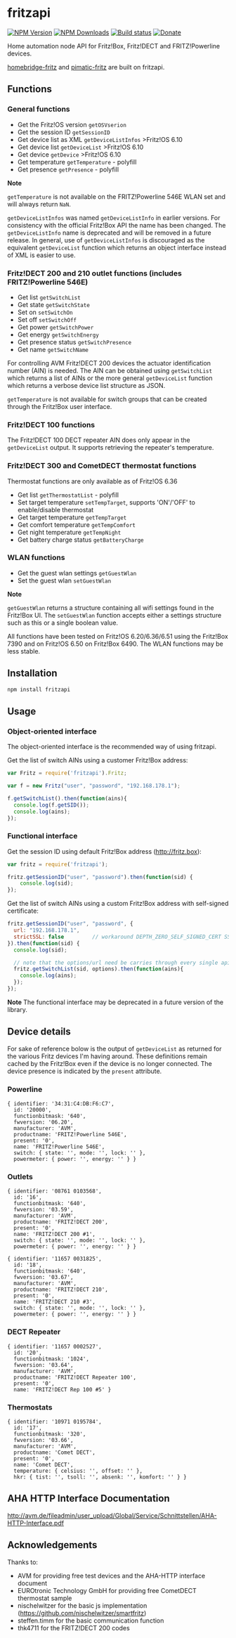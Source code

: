 # fritzapi
[![NPM Version](https://img.shields.io/npm/v/fritzapi.svg)](https://www.npmjs.com/package/fritzapi)
[![NPM Downloads](https://img.shields.io/npm/dt/fritzapi.svg)](https://www.npmjs.com/package/fritzapi)
[![Build status](https://travis-ci.org/andig/fritzapi.svg?branch=master)](https://travis-ci.org/andig/fritzapi)
[![Donate](https://img.shields.io/badge/Donate-PayPal-green.svg)](https://www.paypal.com/cgi-bin/webscr?cmd=_s-xclick&hosted_button_id=HWZTN5AU8LSUC)

Home automation node API for Fritz!Box, Fritz!DECT and FRITZ!Powerline devices. 

[homebridge-fritz](https://github.com/andig/homebridge-fritz) and [pimatic-fritz](https://github.com/andig/pimatic-fritz) are built on fritzapi.

## Functions

### General functions

- Get the Fritz!OS version `getOSVserion`
- Get the session ID `getSessionID`
- Get device list as XML `getDeviceListInfos` >Fritz!OS 6.10
- Get device list `getDeviceList` >Fritz!OS 6.10
- Get device `getDevice` >Fritz!OS 6.10
- Get temperature `getTemperature` - polyfill
- Get presence `getPresence` - polyfill

**Note**

`getTemperature` is not available on the FRITZ!Powerline 546E WLAN set and will always return `NaN`.

`getDeviceListInfos` was named `getDeviceListInfo` in earlier versions. For consistency with the official Fritz!Box API the name has been changed. The `getDeviceListInfo` name is deprecated and will be removed in a future release. 
In general, use of `getDeviceListInfos` is discouraged as the equivalent `getDeviceList` function which returns an object interface instead of XML is easier to use.

### Fritz!DECT 200 and 210 outlet functions (includes FRITZ!Powerline 546E)

- Get list `getSwitchList`
- Get state `getSwitchState`
- Set on `setSwitchOn`
- Set off `setSwitchOff`
- Get power `getSwitchPower`
- Get energy `getSwitchEnergy`
- Get presence status `getSwitchPresence`
- Get name `getSwitchName`

For controlling AVM Fritz!DECT 200 devices the actuator identification number (AIN) is needed. The AIN can be obtained using `getSwitchList` which returns a list of AINs or the more general `getDeviceList` function which returns a verbose device list structure as JSON.

`getTemperature` is not available for switch groups that can be created through the Fritz!Box user interface.

### Fritz!DECT 100 functions

The Fritz!DECT 100 DECT repeater AIN does only appear in the `getDeviceList` output. It supports retrieving the repeater's temperature.

### Fritz!DECT 300 and CometDECT thermostat functions

Thermostat functions are only available as of Fritz!OS 6.36

- Get list `getThermostatList` - polyfill
- Set target temperature `setTempTarget`, supports 'ON'/'OFF' to enable/disable thermostat
- Get target temperature `getTempTarget`
- Get comfort temperature `getTempComfort`
- Get night temperature `getTempNight`
- Get battery charge status `getBatteryCharge`


### WLAN functions

- Get the guest wlan settings `getGuestWlan`
- Set the guest wlan `setGuestWlan`

**Note**

`getGuestWlan` returns a structure containing all wifi settings found in the Fritz!Box UI. The `setGuestWlan` function accepts either a settings structure such as this or a single boolean value.

All functions have been tested on Fritz!OS 6.20/6.36/6.51 using the Fritz!Box 7390 and on Fritz!OS 6.50 on Fritz!Box 6490. The WLAN functions may be less stable.


## Installation

```bash
npm install fritzapi
```


## Usage

### Object-oriented interface

The object-oriented interface is the recommended way of using fritzapi.

Get the list of switch AINs using a customer Fritz!Box address:
```js
var Fritz = require('fritzapi').Fritz;

var f = new Fritz("user", "password", "192.168.178.1");

f.getSwitchList().then(function(ains){
  console.log(f.getSID());
  console.log(ains);
});
```

### Functional interface

Get the session ID using default Fritz!Box address (http://fritz.box):
```js
var fritz = require('fritzapi');

fritz.getSessionID("user", "password").then(function(sid) {
    console.log(sid);
});
```

Get the list of switch AINs using a custom Fritz!Box address with self-signed certificate:
```js
fritz.getSessionID("user", "password", {
  url: "192.168.178.1",
  strictSSL: false         // workaround DEPTH_ZERO_SELF_SIGNED_CERT SSL error
}).then(function(sid) {
  console.log(sid);

  // note that the options/url need be carries through every single api call
  fritz.getSwitchList(sid, options).then(function(ains){
    console.log(ains);
  });
});
```

**Note** The functional interface may be deprecated in a future version of the library.


## Device details

For sake of reference bolow is the output of `getDeviceList` as returned for the various Fritz devices I'm having around. These definitions remain cached by the Fritz!Box even if the device is no longer connected. The device presence is indicated by the `present` attribute.

### Powerline

    { identifier: '34:31:C4:DB:F6:C7',
      id: '20000',
      functionbitmask: '640',
      fwversion: '06.20',
      manufacturer: 'AVM',
      productname: 'FRITZ!Powerline 546E',
      present: '0',
      name: 'FRITZ!Powerline 546E',
      switch: { state: '', mode: '', lock: '' },
      powermeter: { power: '', energy: '' } }

### Outlets

    { identifier: '08761 0103568',
      id: '16',
      functionbitmask: '640',
      fwversion: '03.59',
      manufacturer: 'AVM',
      productname: 'FRITZ!DECT 200',
      present: '0',
      name: 'FRITZ!DECT 200 #1',
      switch: { state: '', mode: '', lock: '' },
      powermeter: { power: '', energy: '' } }

    { identifier: '11657 0031825',    
      id: '18',
      functionbitmask: '640',
      fwversion: '03.67',
      manufacturer: 'AVM',
      productname: 'FRITZ!DECT 210',
      present: '0',
      name: 'FRITZ!DECT 210 #3',
      switch: { state: '', mode: '', lock: '' },
      powermeter: { power: '', energy: '' } }

### DECT Repeater

    { identifier: '11657 0002527',
      id: '20',
      functionbitmask: '1024',
      fwversion: '03.64',
      manufacturer: 'AVM',
      productname: 'FRITZ!DECT Repeater 100',
      present: '0',
      name: 'FRITZ!DECT Rep 100 #5' }

### Thermostats

    { identifier: '10971 0195784',
      id: '17',
      functionbitmask: '320',
      fwversion: '03.66',
      manufacturer: 'AVM',
      productname: 'Comet DECT',
      present: '0',
      name: 'Comet DECT',
      temperature: { celsius: '', offset: '' },
      hkr: { tist: '', tsoll: '', absenk: '', komfort: '' } }


## AHA HTTP Interface Documentation

http://avm.de/fileadmin/user_upload/Global/Service/Schnittstellen/AHA-HTTP-Interface.pdf


## Acknowledgements

Thanks to:

* AVM for providing free test devices and the AHA-HTTP interface document
* EUROtronic Technology GmbH for providing free CometDECT thermostat sample
* nischelwitzer for the basic js implementation (https://github.com/nischelwitzer/smartfritz)
* steffen.timm for the basic communication function
* thk4711 for the FRITZ!DECT 200 codes
